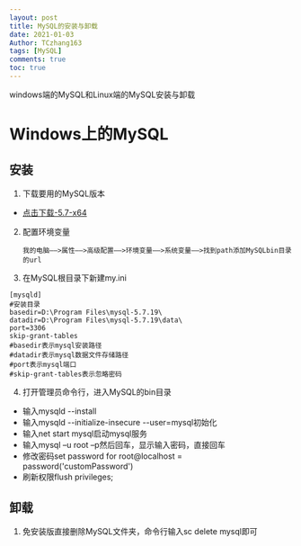 ```yaml
---
layout: post
title: MySQL的安装与卸载
date: 2021-01-03
Author: TCzhang163
tags: [MySQL]
comments: true
toc: true
---
```


windows端的MySQL和Linux端的MySQL安装与卸载



<!-- more -->

# Windows上的MySQL

## 安装

1. 下载要用的MySQL版本
  - [点击下载-5.7-x64](https://dev.mysql.com/get/Downloads/MySQL-5.7/mysql-5.7.19-winx64.zip "5.7-x64")
2. 配置环境变量

   ```
   我的电脑——>属性——>高级配置——>环境变量——>系统变量——>找到path添加MySQLbin目录的url
   ```



3. 在MySQL根目录下新建my.ini

```
[mysqld]
#安装目录
basedir=D:\Program Files\mysql-5.7.19\
datadir=D:\Program Files\mysql-5.7.19\data\
port=3306
skip-grant-tables
#basedir表示mysql安装路径
#datadir表示mysql数据文件存储路径
#port表示mysql端口
#skip-grant-tables表示忽略密码
```



4. 打开管理员命令行，进入MySQL的bin目录

- 输入mysqld --install
- 输入mysqld --initialize-insecure --user=mysql初始化
- 输入net start mysql启动mysql服务
- 输入mysql –u root –p然后回车，显示输入密码，直接回车
- 修改密码set password for root@localhost = password('customPassword')
- 刷新权限flush privileges;

## 卸载

1. 免安装版直接删除MySQL文件夹，命令行输入sc delete mysql即可